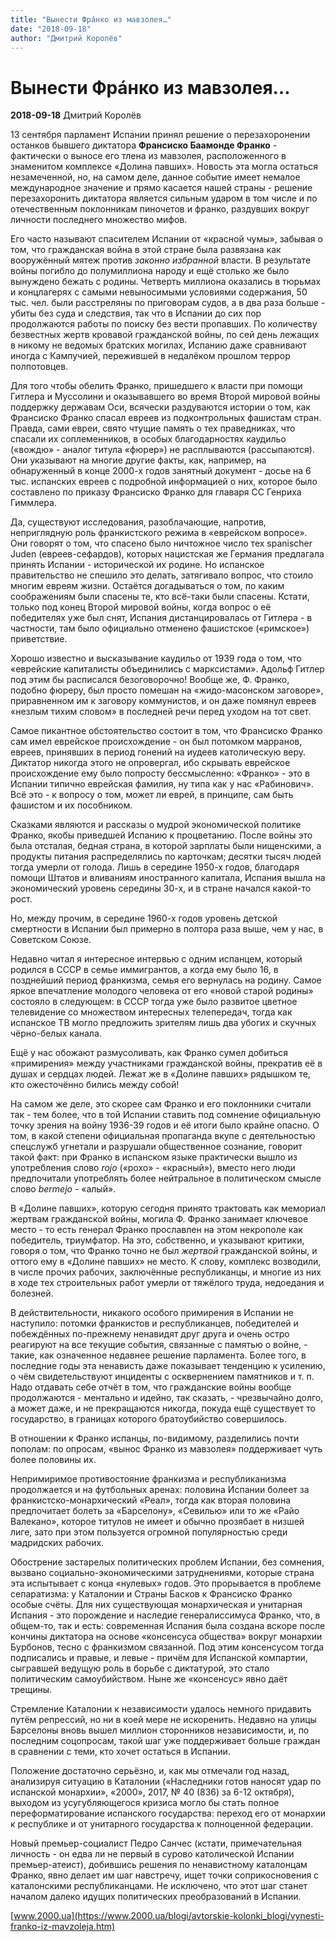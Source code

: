 ```yaml
---
title: "Вынести Фрáнко из мавзолея…"
date: "2018-09-18"
author: "Дмитрий Королёв"
---
```


# Вынести Фрáнко из мавзолея…

**2018-09-18** Дмитрий Королёв

13 сентября парламент Испании принял решение о перезахоронении останков бывшего диктатора **Франсиско Баамонде Франко** - фактически о выносе его тлена из мавзолея, расположенного в знаменитом комплексе «Долина павших». Новость эта могла остаться незамеченной, но, на самом деле, данное событие имеет немалое международное значение и прямо касается нашей страны - решение перезахоронить диктатора является сильным ударом в том числе и по отечественным поклонникам пиночетов и франко, раздувших вокруг личности последнего множество мифов.

Его часто называют спасителем Испании от «красной чумы», забывая о том, что гражданская война в этой стране была развязана как вооружённый мятеж против *законно* *избранной* власти. В результате войны погибло до полумиллиона народу и ещё столько же было вынуждено бежать с родины. Четверть миллиона оказались в тюрьмах и концлагерях с самыми невыносимыми условиями содержания, 50 тыс. чел. были расстреляны по приговорам судов, а в два раза больше - убиты без суда и следствия, так что в Испании до сих пор продолжаются работы по поиску без вести пропавших. По количеству безвестных жертв кровавой гражданской войны, по сей день лежащих в никому не ведомых братских могилах, Испанию даже сравнивают иногда с Кампучией, пережившей в недалёком прошлом террор полпотовцев.

Для того чтобы обелить Франко, пришедшего к власти при помощи Гитлера и Муссолини и оказывавшего во время Второй мировой войны поддержку державам Оси, всячески раздуваются истории о том, как Франсиско Франко спасал евреев из подконтрольных фашистам стран. Правда, сами евреи, свято чтущие память о тех праведниках, что спасали их соплеменников, в особых благодарностях каудильо («вождю» - аналог титула «фюрер») не расплываются (рассыпаются). Они указывают на многие другие факты, как, например, на обнаруженный в конце 2000-х годов занятный документ - досье на 6 тыс. испанских евреев с подробной информацией о них, которое было составлено по приказу Франсиско Франко для главаря СС Генриха Гиммлера.

Да, существуют исследования, разоблачающие, напротив, неприглядную роль франкистского режима в «еврейском вопросе». Они говорят о том, что спасено было ничтожное число тех spanischer Juden (евреев-сефардов), которых нацистская же Германия предлагала принять Испании - исторической их родине. Но испанское правительство не спешило это делать, затягивало вопрос, что стоило многим евреям жизни. Остаётся догадываться о том, по каким соображениям были спасены те, кто всё-таки были спасены. Кстати, только под конец Второй мировой войны, когда вопрос о её победителях уже был снят, Испания дистанцировалась от Гитлера - в частности, там было официально отменено фашистское («римское») приветствие.

Хорошо известно и высказывание каудильо от 1939 года о том, что «еврейские капиталисты объединились с марксистами». Адольф Гитлер под этим бы расписался безоговорочно! Вообще же, Ф. Франко, подобно фюреру, был просто помешан на «жидо-масонском заговоре», приравненном им к заговору коммунистов, и он даже помянул евреев «незлым тихим словом» в последней речи перед уходом на тот свет.

Самое пикантное обстоятельство состоит в том, что Франсиско Франко сам имел еврейское происхождение - он был потомком марранов, евреев, принявших в период гонений на иудеев католическую веру. Диктатор никогда этого не опровергал, ибо скрывать еврейское происхождение ему было попросту бессмысленно: «Франко» - это в Испании типично еврейская фамилия, ну типа как у нас «Рабинович». Всё это - к вопросу о том, может ли еврей, в принципе, сам быть фашистом и их пособником.

Сказками являются и рассказы о мудрой экономической политике Франко, якобы приведшей Испанию к процветанию. После войны это была отсталая, бедная страна, в которой зарплаты были нищенскими, а продукты питания распределялись по карточкам; десятки тысяч людей тогда умерли от голода. Лишь в середине 1950-х годов, благодаря помощи Штатов и вливаниям иностранного капитала, Испания вышла на экономический уровень середины 30-х, и в стране начался какой-то рост.

Но, между прочим, в середине 1960-х годов уровень детской смертности в Испании был примерно в полтора раза выше, чем у нас, в Советском Союзе.

Недавно читал я интересное интервью с одним испанцем, который родился в СССР в семье иммигрантов, а когда ему было 16, в позднейший период франкизма, семья его вернулась на родину. Самое яркое впечатление молодого человека от его «новой старой родины» состояло в следующем: в СССР тогда уже было развитое цветное телевидение со множеством интересных телепередач, тогда как испанское ТВ могло предложить зрителям лишь два убогих и скучных чёрно-белых канала.

Ещё у нас обожают размусоливать, как Франко сумел добиться «примирения» между участниками гражданской войны, прекратив её в душах и сердцах людей. Лежат же в «Долине павших» рядышком те, кто ожесточённо бились между собой!

На самом же деле, это скорее сам Франко и его поклонники считали так - тем более, что в той Испании ставить под сомнение официальную точку зрения на войну 1936-39 годов и её итоги было крайне опасно. О том, в какой степени официальная пропаганда вкупе с деятельностью спецслужб угнетали и разрушали общественное сознание, говорит такой факт: при Франко в испанском языке практически вышло из употребления слово *rojo* («рохо» - «красный»), вместо него люди предпочитали употреблять более нейтральное в политическом смысле слово *bermejo* - «алый».

В «Долине павших», которую сегодня принято трактовать как мемориал жертвам гражданской войны, могила Ф. Франко занимает ключевое место - то есть генерал Франко прославлен на этом некрополе как победитель, триумфатор. На это, собственно, и указывают критики, говоря о том, что Франко точно не был *жертвой* гражданской войны, и оттого ему в «Долине павших» не место. К слову, комплекс возводили, в числе прочих рабочих, заключённые республиканцы, и многие из них в ходе тех строительных работ умерли от тяжёлого труда, недоедания и болезней.

В действительности, никакого особого примирения в Испании не наступило: потомки франкистов и республиканцев, победителей и побеждённых по-прежнему ненавидят друг друга и очень остро реагируют на все текущие события, связанные с памятью о войне, - такие, как означенное недавнее решение парламента. Более того, в последние годы эта ненависть даже показывает тенденцию к усилению, о чём свидетельствуют инциденты с осквернением памятников и т. п. Надо отдавать себе отчёт в том, что гражданские войны вообще продолжаются - ментально и идейно, так сказать, - чрезвычайно долго, а может даже, и не прекращаются никогда, покуда ещё существует то государство, в границах которого братоубийство совершилось.

В отношении к Франко испанцы, по-видимому, разделились почти пополам: по опросам, «вынос Франко из мавзолея» поддерживает чуть более половины их.

Непримиримое противостояние франкизма и республиканизма продолжается и на футбольных аренах: половина Испании болеет за франкистско-монархический «Реал», тогда как вторая половина предпочитает болеть за «Барселону», «Севилью» или то же «Райо Валекано», которое титулов не имеет и обычно прозябает в низшей лиге, зато при этом пользуется огромной популярностью среди мадридских рабочих.

Обострение застарелых политических проблем Испании, без сомнения, вызвано социально-экономическими затруднениями, которые страна эта испытывает с конца «нулевых» годов. Это прорывается в проблеме сепаратизма: у Каталонии и Страны Басков к Франсиско Франко особые счёты. Для них существующая монархическая и унитарная Испания - это порождение и наследие генералиссимуса Франко, что, в общем-то, так и есть: современная Испания была создана вскоре после кончины диктатора на основе «консенсуса общества» вокруг монархии Бурбонов, тесно с франкизмом связанной. Под этим консенсусом тогда подписались и правые, и левые - причём для Испанской компартии, сыгравшей ведущую роль в борьбе с диктатурой, это стало политическим самоубийством. Ныне же «консенсус» явно даёт трещины.

Стремление Каталонии к независимости удалось немного придавить путём репрессий, но ни в коей мере не искоренить. Недавно на улицы Барселоны вновь вышел миллион сторонников независимости, и, по последним соцопросам, такой шаг уже поддерживает больше граждан в сравнении с теми, кто хочет остаться в Испании.

Положение достаточно серьёзно, и, как мы отмечали год назад, анализируя ситуацию в Каталонии («Наследники готов наносят удар по испанской монархии», «2000», 2017, № 40 (836) за 6-12 октября), выходом из усугубляющегося кризиса могло бы стать полное переформатирование испанского государства: переход его от монархии к республике и от унитарного государства к полноценной федерации.

Новый премьер-социалист Педро Санчес (кстати, примечательная личность - он едва ли не первый в сурово католической Испании премьер-атеист), добившись решения по ненавистному каталонцам Франко, явно делает им шаг навстречу, ищет точки соприкосновения с каталонскими республиканцами. Не исключено, что этот шаг станет началом далеко идущих политических преобразований в Испании.

[www.2000.ua](https://www.2000.ua/blogi/avtorskie-kolonki_blogi/vynesti-franko-iz-mavzoleja.htm)